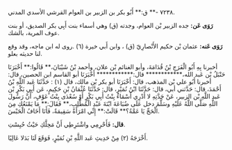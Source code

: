٧٢٣٨ -** ق:** أَبُو بكر بن الزبير بن العوام القرشي الأسدي المدني.

**رَوَى عَن:** جده الزبير بْن العوام، وجدته (ق) وهي أسماء بنت أَبِي بكر الصديق، أو بنت عوف المرية، بالشك.

**رَوَى عَنه:** عثمان بْن حكيم الأَنْصارِيّ (ق) ، وابن أَبي خيرة (٦) .روى له ابن ماجه، وقد وقع لنا حديثه بعلو.

أخبرنا بِهِ أَبُو الْفَرَجِ بْنُ قُدَامَةَ، وأبو الغنائم بْن علان، وأحمد بْنُ شَيْبَانَ،** قَالُوا:** أَخْبَرَنَا حَنْبَلُ بْن عَبد الله،************ قال:************ أَخْبَرَنَا أبو القاسم ابن الحصين، قال: أخبرنا أَبُو علي بْن المذهب، قال: أَخْبَرَنَا أبو بكر بْن مالك، قال (١) : حَدَّثَنَا عَبد اللَّهِ بْنُ أَحْمَدَ، قال: حَدَّثني أبي، قال: حَدَّثَنَا ابْنُ نُمَيْرٍ، قال: حَدَّثَنَا عُثْمَانُ بْنِ حَكِيمٍ، عَن أَبِي بَكْرٍ بْن عَبد اللَّهِ بْن الزبير، عَنْ جَدَّتِهِ لا أَدْرِي أَسْمَاءُ بِنْتُ أَبِي بَكْرٍ أَوْ سُعْدَى بِنْتُ عَوْفٍ، أَنَّ رَسُولَ اللَّهِ صَلَّى اللَّهُ عَلَيْهِ وسَلَّمَ دخل عَلَى ضُبَاعَةَ ابْنَةَ عَبْدِ الْمُطَّلِبِ،** فَقَالَ:** مَا يَمْنَعُكِ مِنَ الْحَجِّ يَا عَمَّةُ؟** قَالَتْ:** إِنِّي امْرَأَةٌ سَقِيمَةٌ، فَأَنَا أَخَافُ الْحَبْسَ.

**قال:** فَأَحْرِمِي واشْتَرِطِي أَنَّ مَحِلَّكِ حَيْثُ حُبِسْتِ.

أَخْرَجَهُ (٢) مِنْ حَدِيثِ عَبد اللَّهِ بْنِ نُمَيْرٍ، فَوَقَعَ لَنَا بَدَلا عَالِيًا.